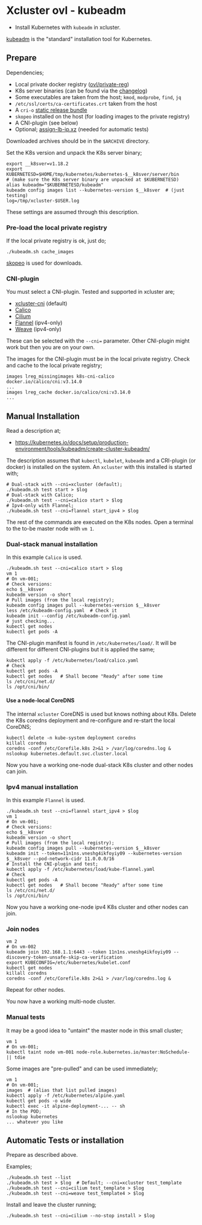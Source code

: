 # Xcluster ovl - kubeadm

* Install Kubernetes with `kubeadm` in xcluster.

[kubeadm](https://github.com/kubernetes/kubeadm) is the "standard"
installation tool for Kubernetes.

## Prepare

Dependencies;

* Local private docker registry ([ovl/private-reg](../private-reg))
* K8s server binaries (can be found via the
  [changelog](https://github.com/kubernetes/kubernetes/tree/master/CHANGELOG))
* Some executables are taken from the host; `kmod`, `modprobe`, `find`, `jq`
* `/etc/ssl/certs/ca-certificates.crt` taken from the host
* A `cri-o` [static release bundle](https://github.com/cri-o/cri-o/releases)
* `skopeo` installed on the host (for loading images to the private registry)
* A CNI-plugin (see below)
* Optional; [assign-lb-ip.xz](https://github.com/Nordix/assign-lb-ip/releases)
  (needed for automatic tests)

Downloaded archives should be in the `$ARCHIVE` directory.

Set the K8s version and unpack the K8s server binary;
```
export __k8sver=v1.18.2
export KUBERNETESD=$HOME/tmp/kubernetes/kubernetes-$__k8sver/server/bin
# (make sure the K8s server binary are unpacked at $KUBERNETESD)
alias kubeadm="$KUBERNETESD/kubeadm"
kubeadm config images list --kubernetes-version $__k8sver  # (just testing)
log=/tmp/xcluster-$USER.log
```

These settings are assumed through this description.


### Pre-load the local private registry

If the local private registry is ok, just do;

```
./kubeadm.sh cache_images
```

[skopeo](https://github.com/containers/skopeo) is used for downloads.


### CNI-plugin

You must select a CNI-plugin. Tested and supported in xcluster are;

* [xcluster-cni](https://github.com/Nordix/xcluster-cni) (default)
* [Calico](http://www.projectcalico.org/)
* [Cilium](https://github.com/cilium/cilium)
* [Flannel](https://github.com/coreos/flannel) (ipv4-only)
* [Weave](https://www.weave.works/) (ipv4-only)

These can be selected with the `--cni=` parameter. Other CNI-plugin
might work but then you are on your own.

The images for the CNI-plugin must be in the local private
registry. Check and cache to the local private registry;

```
images lreg_missingimages k8s-cni-calico
docker.io/calico/cni:v3.14.0
...
images lreg_cache docker.io/calico/cni:v3.14.0
...
```

## Manual Installation

Read a description at;

* https://kubernetes.io/docs/setup/production-environment/tools/kubeadm/create-cluster-kubeadm/

The description assumes that `kubectl`, `kubelet`, `kubeadm` and a
CRI-plugin (or docker) is installed on the system. An `xcluster` with
this installed is started with;

```
# Dual-stack with --cni=xcluster (default);
./kubeadm.sh test start > $log
# Dual-stack with Calico;
./kubeadm.sh test --cni=calico start > $log
# Ipv4-only with Flannel;
./kubeadm.sh test --cni=flannel start_ipv4 > $log
```

The rest of the commands are executed on the K8s nodes. Open a
terminal to the to-be master node with `vm 1`.

### Dual-stack manual installation

In this example `Calico` is used.

```
./kubeadm.sh test --cni=calico start > $log
vm 1
# On vm-001;
# Check versions:
echo $__k8sver
kubeadm version -o short
# Pull images (from the local registry);
kubeadm config images pull --kubernetes-version $__k8sver
less /etc/kubeadm-config.yaml  # Check it
kubeadm init --config /etc/kubeadm-config.yaml
# just checking...
kubectl get nodes
kubectl get pods -A
```

The CNI-plugin manifest is found in `/etc/kubernetes/load/`. It will
be different for different CNI-plugins but it is applied the same;

```
kubectl apply -f /etc/kubernetes/load/calico.yaml
# Check
kubectl get pods -A
kubectl get nodes   # Shall become "Ready" after some time
ls /etc/cni/net.d/
ls /opt/cni/bin/
```

#### Use a node-local CoreDNS



The internal `xcluster` CoreDNS is used but knows nothing about
K8s. Delete the K8s coredns deployment and re-configure and
re-start the local CoreDNS;

```
kubectl delete -n kube-system deployment coredns
killall coredns
coredns -conf /etc/Corefile.k8s 2>&1 > /var/log/coredns.log &
nslookup kubernetes.default.svc.cluster.local
```


Now you have a working one-node dual-stack K8s cluster and other nodes
can join.


### Ipv4 manual installation

In this example `Flannel` is used.

```
./kubeadm.sh test --cni=flannel start_ipv4 > $log
vm 1
# On vm-001;
# Check versions:
echo $__k8sver
kubeadm version -o short
# Pull images (from the local registry);
kubeadm config images pull --kubernetes-version $__k8sver
kubeadm init --token=11n1ns.vneshg4ikfoyiy09 --kubernetes-version $__k8sver --pod-network-cidr 11.0.0.0/16
# Install the CNI-plugin and test;
kubectl apply -f /etc/kubernetes/load/kube-flannel.yaml
# Check
kubectl get pods -A
kubectl get nodes   # Shall become "Ready" after some time
ls /etc/cni/net.d/
ls /opt/cni/bin/
```

Now you have a working one-node ipv4 K8s cluster and other nodes
can join.


### Join nodes

```
vm 2
# On vm-002
kubeadm join 192.168.1.1:6443 --token 11n1ns.vneshg4ikfoyiy09 --discovery-token-unsafe-skip-ca-verification
export KUBECONFIG=/etc/kubernetes/kubelet.conf
kubectl get nodes
killall coredns
coredns -conf /etc/Corefile.k8s 2>&1 > /var/log/coredns.log &
```

Repeat for other nodes.

You now have a working multi-node cluster.

### Manual tests

It may be a good idea to "untaint" the master node in this small cluster;

```
vm 1
# On vm-001;
kubectl taint node vm-001 node-role.kubernetes.io/master:NoSchedule- || tdie
```

Some images are "pre-pulled" and can be used immediately;

```
vm 1
# On vm-001;
images  # (alias that list pulled images)
kubectl apply -f /etc/kubernetes/alpine.yaml
kubectl get pods -o wide
kubectl exec -it alpine-deployment-... -- sh
# In the POD;
nslookup kubernetes
... whatever you like
```


## Automatic Tests or installation

Prepare as described above.

Examples;
```
./kubeadm.sh test --list
./kubeadm.sh test > $log  # Default; --cni=xcluster test_template
./kubeadm.sh test --cni=cilium test_template > $log
./kubeadm.sh test --cni=weave test_template4 > $log
```

Install and leave the cluster running;
```
./kubeadm.sh test --cni=cilium --no-stop install > $log
```
